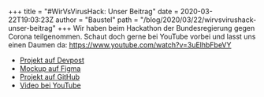 +++
title = "#WirVsVirusHack: Unser Beitrag"
date = 2020-03-22T19:03:23Z
author = "Baustel"
path = "/blog/2020/03/22/wirvsvirushack-unser-beitrag"
+++
Wir haben beim Hackathon der Bundesregierung gegen Corona teilgenommen.
Schaut doch gerne bei YouTube vorbei und lasst uns einen Daumen da:
<https://www.youtube.com/watch?v=3uElhbFbeVY>

- [Projekt auf Devpost](https://devpost.com/software/flipshare)
- [Mockup auf Figma](https://figma.com/file/dd80C92aAhPiuSvsKSdVO1/)
- [Projekt auf GitHub](https://github.com/flipdotvsvirus)
- [Video bei YouTube](https://www.youtube.com/watch?v=3uElhbFbeVY)

